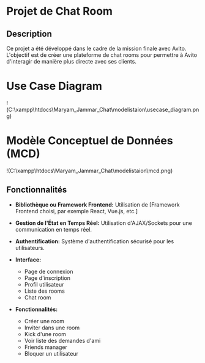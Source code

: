 # Projet de Chat Room

## Description
Ce projet a été développé dans le cadre de la mission finale avec Avito. L'objectif est de créer une plateforme de chat rooms pour permettre à Avito d'interagir de manière plus directe avec ses clients.

# Use Case Diagram

!(C:\xampp\htdocs\Maryam_Jammar_Chat\modelistaion\usecase_diagram.png)

# Modèle Conceptuel de Données (MCD)
!(C:\xampp\htdocs\Maryam_Jammar_Chat\modelistaion\mcd.png)


## Fonctionnalités
- **Bibliothèque ou Framework Frontend:** Utilisation de [Framework Frontend choisi, par exemple React, Vue.js, etc.]
- **Gestion de l'État en Temps Réel:** Utilisation d'AJAX/Sockets pour une communication en temps réel.
- **Authentification:** Système d'authentification sécurisé pour les utilisateurs.
- **Interface:**
  - Page de connexion
  - Page d'inscription
  - Profil utilisateur
  - Liste des rooms
  - Chat room

- **Fonctionnalités:**
  - Créer une room
  - Inviter dans une room
  - Kick d'une room
  - Voir liste des demandes d'ami
  - Friends manager
  - Bloquer un utilisateur

